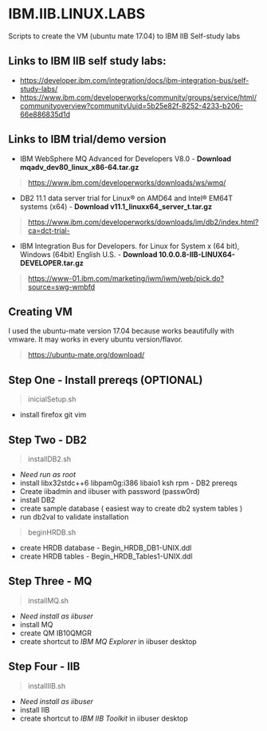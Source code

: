 # IBM.IIB.LINUX.LABS
Scripts to create the VM (ubuntu mate 17.04) to IBM IIB Self-study labs

## Links to IBM IIB self study labs:
* https://developer.ibm.com/integration/docs/ibm-integration-bus/self-study-labs/
* https://www.ibm.com/developerworks/community/groups/service/html/communityoverview?communityUuid=5b25e82f-8252-4233-b206-66e886835d1d

## Links to IBM trial/demo version
* IBM WebSphere MQ Advanced for Developers V8.0 - **Download mqadv_dev80_linux_x86-64.tar.gz**
> https://www.ibm.com/developerworks/downloads/ws/wmq/

* DB2 11.1 data server trial for Linux® on AMD64 and Intel® EM64T systems (x64) - **Download v11.1_linuxx64_server_t.tar.gz**
> https://www.ibm.com/developerworks/downloads/im/db2/index.html?ca=dct-trial-

* IBM Integration Bus for Developers. for Linux for System x (64 bit), Windows (64bit) English U.S. - **Download 10.0.0.8-IIB-LINUX64-DEVELOPER.tar.gz**
> https://www-01.ibm.com/marketing/iwm/iwm/web/pick.do?source=swg-wmbfd

## Creating VM
I used the ubuntu-mate version 17.04 because works beautifully with vmware. It may works in every ubuntu version/flavor.
> https://ubuntu-mate.org/download/

## Step One - Install prereqs (OPTIONAL) 
> inicialSetup.sh
* install firefox git vim 

## Step Two - DB2
> installDB2.sh
* *Need run as root*
 * install libx32stdc++6 libpam0g:i386 libaio1 ksh rpm  - DB2 prereqs
 * Create iibadmin and iibuser with password (passw0rd)
 * install DB2
 * create sample database ( easiest way to create db2 system tables )
 * run db2val to validate installation

> beginHRDB.sh
* create HRDB database - Begin_HRDB_DB1-UNIX.ddl
* create HRDB tables - Begin_HRDB_Tables1-UNIX.ddl

## Step Three - MQ
> installMQ.sh
* *Need install as iibuser*
* install MQ
* create QM IB10QMGR
* create shortcut to *IBM MQ Explorer* in iibuser desktop

## Step Four - IIB
> installIIB.sh
* *Need install as iibuser*
* install IIB
* create shortcut to *IBM IIB Toolkit* in iibuser desktop
